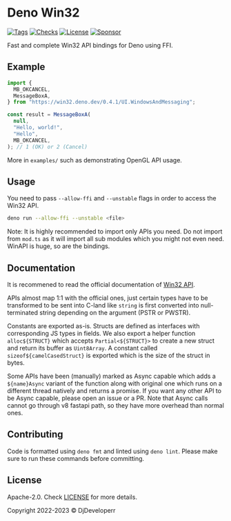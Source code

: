 # Deno Win32

[![Tags](https://img.shields.io/github/release/DjDeveloperr/deno_win32)](https://github.com/DjDeveloperr/deno_win32/releases)
[![Checks](https://github.com/DjDeveloperr/deno_win32/actions/workflows/ci.yml/badge.svg)](https://github.com/DjDeveloperr/deno_win32/actions/workflows/ci.yml)
[![License](https://img.shields.io/github/license/DjDeveloperr/deno_win32)](https://github.com/DjDeveloperr/deno_win32/blob/master/LICENSE)
[![Sponsor](https://img.shields.io/static/v1?label=Sponsor&message=%E2%9D%A4&logo=GitHub&color=%23fe8e86)](https://github.com/sponsors/DjDeveloperr)

Fast and complete Win32 API bindings for Deno using FFI.

## Example

```ts
import {
  MB_OKCANCEL,
  MessageBoxA,
} from "https://win32.deno.dev/0.4.1/UI.WindowsAndMessaging";

const result = MessageBoxA(
  null,
  "Hello, world!",
  "Hello",
  MB_OKCANCEL,
); // 1 (OK) or 2 (Cancel)
```

More in `examples/` such as demonstrating OpenGL API usage.

## Usage

You need to pass `--allow-ffi` and `--unstable` flags in order to access the
Win32 API.

```sh
deno run --allow-ffi --unstable <file>
```

Note: It is highly recommended to import only APIs you need. Do not import from
`mod.ts` as it will import all sub modules which you might not even need. WinAPI
is huge, so are the bindings.

## Documentation

It is recommened to read the official documentation of
[Win32 API](https://learn.microsoft.com/en-us/windows/win32/api/).

APIs almost map 1:1 with the official ones, just certain types have to be
transformed to be sent into C-land like `string` is first converted into
null-terminated string depending on the argument (PSTR or PWSTR).

Constants are exported as-is. Structs are defined as interfaces with
corresponding JS types in fields. We also export a helper function
`alloc${STRUCT}` which accepts `Partial<${STRUCT}>` to create a new struct and
return its buffer as `Uint8Array`. A constant called `sizeof${camelCasedStruct}`
is exported which is the size of the struct in bytes.

Some APIs have been (manually) marked as Async capable which adds a
`${name}Async` variant of the function along with original one which runs on a
different thread natively and returns a promise. If you want any other API to be
Async capable, please open an issue or a PR. Note that Async calls cannot go
through v8 fastapi path, so they have more overhead than normal ones.

## Contributing

Code is formatted using `deno fmt` and linted using `deno lint`. Please make
sure to run these commands before committing.

## License

Apache-2.0. Check [LICENSE](LICENSE) for more details.

Copyright 2022-2023 © DjDeveloperr

